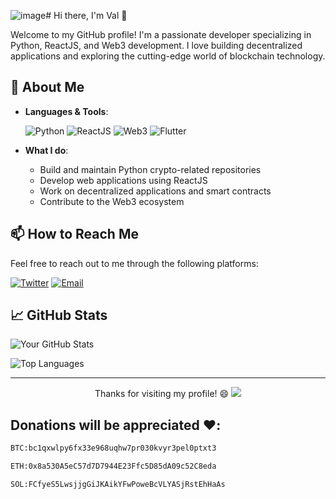 ![image](https://github.com/user-attachments/assets/fc0b5a4c-a71e-435b-8375-ea9ad8385129)# Hi there, I'm Val 👋

Welcome to my GitHub profile! I'm a passionate developer specializing in Python, ReactJS, and Web3 development. I love building decentralized applications and exploring the cutting-edge world of blockchain technology.

## 🚀 About Me

- **Languages & Tools**:
  
  ![Python](https://img.shields.io/badge/Python-3776AB?style=for-the-badge&logo=python&logoColor=white)
  ![ReactJS](https://img.shields.io/badge/React-61DAFB?style=for-the-badge&logo=react&logoColor=white)
  ![Web3](https://img.shields.io/badge/Web3-F16822?style=for-the-badge&logo=web3.js&logoColor=white)
  ![Flutter](https://img.shields.io/badge/Flutter-02569B?style=for-the-badge&logo=flutter&logoColor=white)


- **What I do**:
  - Build and maintain Python crypto-related repositories
  - Develop web applications using ReactJS
  - Work on decentralized applications and smart contracts
  - Contribute to the Web3 ecosystem

## 📫 How to Reach Me

Feel free to reach out to me through the following platforms:

[![Twitter](https://img.shields.io/badge/Twitter-1DA1F2?style=for-the-badge&logo=twitter&logoColor=white)](https://twitter.com/CryptoApex23/)
[![Email](https://img.shields.io/badge/Email-D14836?style=for-the-badge&logo=gmail&logoColor=white)](mailto:cryptobotter0@gmail.com)

## 📈 GitHub Stats

![Your GitHub Stats](https://github-readme-stats.vercel.app/api?username=CryptoApex23&show_icons=true&theme=radical)

![Top Languages](https://github-readme-stats.vercel.app/api/top-langs/?username=CryptoApex23&layout=compact&theme=radical)

---
<p align="center">
Thanks for visiting my profile! 😄
 <img src=https://github.com/sammorozov/sammorozov/raw/main/assets/github-snake.svg) />
</p>

## Donations will be appreciated ❤️:
```bash
BTC:bc1qxwlpy6fx33e968uqhw7pr030kvyr3pel0ptxt3
```
```bash
ETH:0x8a530A5eC57d7D7944E23Ffc5D85dA09c52C8eda
```
```bash
SOL:FCfyeS5LwsjjgGiJKAikYFwPoweBcVLYASjRstEhHaAs
```

<!---
CryptoApex23/CryptoApex23 is a ✨ special ✨ repository because its `README.md` (this file) appears on your GitHub profile.
You can click the Preview link to take a look at your changes.
--->
